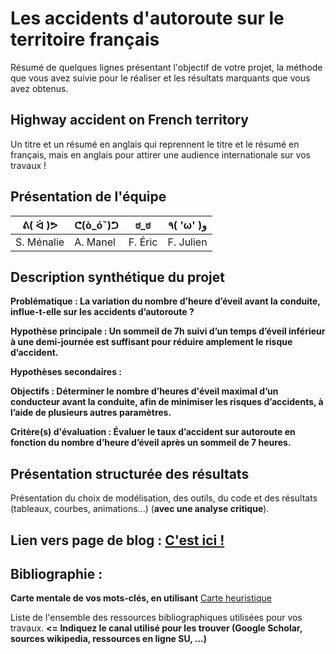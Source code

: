 # Les accidents d'autoroute sur le territoire français

Résumé de quelques lignes présentant l'objectif de votre projet, la méthode que vous avez suivie pour le réaliser et les résultats marquants que vous avez obtenus.

## Highway accident on French territory

Un titre et un résumé en anglais qui reprennent le titre et le résumé en français, mais en anglais pour attirer une audience internationale sur vos travaux !

## Présentation de l'équipe

| ᕕ( ᐛ )ᕗ | ᕦ(ò_óˇ)ᕤ | ಠ_ಠ | ٩( 'ω' )و |
|-----|--|--|--|
| S. Ménalie| A. Manel | F. Éric  | F. Julien  |


## Description synthétique du projet

**Problématique : La variation du nombre d’heure d’éveil avant la conduite, influe-t-elle sur les accidents d’autoroute ?** 

**Hypothèse principale : Un sommeil de 7h suivi d’un temps d’éveil inférieur à une demi-journée est suffisant pour  réduire amplement le risque d’accident.**

**Hypothèses secondaires :** 

**Objectifs : Déterminer le nombre d’heures d'éveil maximal d’un conducteur avant la conduite, afin de minimiser les risques d’accidents, à  l’aide de plusieurs autres paramètres.**

**Critère(s) d'évaluation : Évaluer le taux d’accident sur autoroute en fonction du nombre d’heure d’éveil après un sommeil de 7 heures.**

## Présentation structurée des résultats

Présentation du choix de modélisation, des outils, du code et des résultats (tableaux, courbes, animations...) (**avec une analyse critique**).

## Lien vers page de blog : <a href="blog.html"> C'est ici ! </a>

## Bibliographie :

**Carte mentale de vos mots-clés, en utilisant** <a href="https://cdn.discordapp.com/attachments/692014867380437042/698275310977941555/framindmap.png">Carte heuristique </a> 

Liste de l'ensemble des ressources bibliographiques utilisées pour vos travaux. **<= Indiquez le canal utilisé pour les trouver (Google Scholar, sources wikipedia, ressources en ligne SU, ...)**
